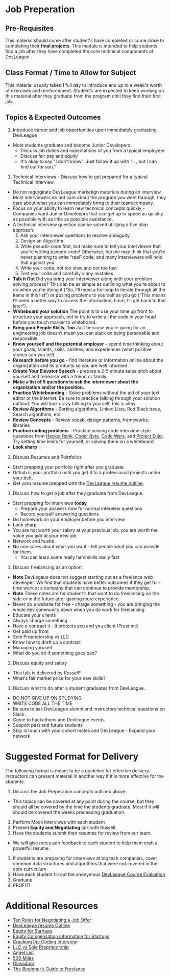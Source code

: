# Job Preperation

## Pre-Requisites
This material should come after student's have completed or come close to completing their **final projects**. This module is intended to help students find a job after they have completed the core technical components of DevLeague.

## Class Format / Time to Allow for Subject
This material usually takes 1 full day to introduce and up to a week's worth of exercises and reinforcement. Student's are expected to keep working on this material after they graduate from the program until they find their first job.

## Topics & Expected Outcomes

1. Introduce career and job opportunities upon immediately graduating DevLeague
  - Most students graduate and become Junior Developers
    - Discuss job duties and expectations of you from a typical employeer
    - Discuss fair pay and equity
    - It's okay to say "I don't know". Just follow it up with "..., but I can find out for you."
1. Technical Interviews - Discuss how to get prepared for a typical Technical Interview
  - Do not regurgitate DevLeague marketign materials during an interview. Most interviewers do not care about the program you went through, they care about what you can immediately bring to their team/company.
  - Focus on your ability to learn new technical concepts quickly - Companies want Junior Develoeprs that can get up to speed as quickly as possible with as little as possible assistance.
  - A technical interview question can be solved utilizing a five step approach:
    1. Ask your interviewer questions to resolve ambiguity
    1. Design an Algorithm
    1. Write pseudo-code first, but make sure to tell your interviewer that you’re writing pseudo-code! Otherwise, he/she may think that you’re never planning to write “real” code, and many interviewers will hold that against you
    1. Write your code, not too slow and not too fast
    1. Test your code and carefully  x any mistakes
  - **Talk it Out** Did you bring your interviewer along with your problem solving process? This can be as simple as outlining what you’re about to do when you’re doing it (“So, I’ll need a for-loop to iterate through all the items in this list”) or posing problems to yourself as you go (“This means I’ll need a better way to access the information; hmm, I’ll get back to that later”).
  - **Whiteboard your solution** The point is to use your time up front to structure your approach, not to try to write all the code in your head before you touch marker to whiteboard.
  - **Bring your People Skills, Too** Just because you’re going for an engineering job doesn’t mean you can slack on being personable and responsible.
  - **Know yourself and the potential employer** - spend time thinking about your goals, talents, skills, abilities, and experiences (what positive stories can you tell).
  - **Research before you go** - find literature or information online about the organization and its products so you are well informed.
  - **Create Your Elevator Speech** - prepare a 2-5 minute sales pitch about yourself and rehearse with a friend or family.
  - **Make a list of 5 questions to ask the interviewer about the organization and/or the position.**
  - **Practice Whiteboarding** - Solve problems without the aid of your text editor or the internet. Be sure to practice talking through your solution outloud. You will look crazy talking to yourself, this is okay.
  - **Review Algorithms** - Sorting algorithms, Linked Lists, Red Black trees, Search algorithms, etc.
  - **Review Concepts** - Review vocab, design patterns, frameworks, libraries
  - **Practice coding problems** - Practice solving code interview style questions from [Hacker Rank](https://www.hackerrank.com/), [Coder Byte](https://coderbyte.com/), [Code Wars](http://www.codewars.com/), and [Project Euler](https://projecteuler.net/). Try setting time limits for yourself, or solving them on a whiteboard
  - **Look sharp** :sparkles:
1. Discuss Resumes and Poirtfolios
  - Start prepping your portfolio right after you graduate
  - Github is your portfolio until you get 3 to 5 professional projects under your belt.
  - Get yoru resume prepped with the [DevLeague resume outline](https://docs.google.com/document/d/18cP_bDl6O1QnJIQV__cxTAU2c6q6aEGPB-Jvejc2oBg/edit?usp=sharing).
1. Discuss how to get a job after they graduate from DevLeague.
  - Start prepping for interviews **today**
      - Prepare your answers now for normal interview questions
      - Record yourself answering questions
  - Do homework on your employer before you interview
  - Look sharp
  - You are not worth your salary at your previous job, you are worth the value you add at your new job
  - Network and hustle
  - No one cares about what you want - tell people what you can provide for them.
     - You can learn some really hard skills really fast
1. Discuss freelancing as an option:
  - **Note** DevLegaue does not suggest starting out as a freelance web developer. We find that students have better outcomes if they get full-time work at a company that can continue to provide mentorship.
  - **Note** These notes are for student's that want to do freelancing on the side or in the future after gaining more experience.
  - Never do a website for free - charge something - you are bringing the whole dev community down when you do work for freelancing
  - Educate your clients
  - Always charge something
  - Have a contract it - it protects you and you client (Trust me)
  - Get paid up front
  - Sole Proprietorship vs LLC
  - Know how to draft up a contract
  - Managing yoruself
  - What do you do if something goes bad?
1. Discuss equity and salary
  - This talk is delivered by *Russell**
  - What's fair market price for your new skills?
1. Discuss what to do after a student graduates from DevLeague.
  - DO NOT GIVE UP ON STUDYING
  - WRITE CODE ALL THE TIME
  - Be sure to ask DevLeague alumni and instructors technical questions on Slack.
  - Come to hackathons and Devleague events
  - Support past and future students
  - Stay is touch with your cohort mates and DevLeague - Expand your network

# Suggested Format for Delivery
The following format is meant to be a guideline for effective delivery. Instructors can present material in another way if it is more effective for the students.

1. Discuss the Job Preperation concepts outlined above.
  - This topics can be covered at any point during the course, but they should all be covered by the time the students graduate. Most if it will should be covered the weeks preceeding graduation.
1. Perform Mock Interviews with each student
1. Present **Equity and Negotiating** talk with Russell.
1. Have the students submit their resumes for review from our team.
  - We will give notes adn feedback to each student to help them craft a powerful resume.
1. If students are preparing for interviews at big tech companies, cover common data structures and algorithms that were not covered in the core curriculum
1. Have each student fill out the anonymous [DevLeague Course Evaluation](https://docs.google.com/forms/d/e/1FAIpQLSdigqivbhLeaoeSvr2lfXf5pgiLtqvWWv7QrhAAp8ZGP2Y00g/viewform)
1. Graduate
1. PROFIT!

# Additional Resources

- [Ten Rules for Negotiating a Job Offer](https://medium.freecodecamp.com/ten-rules-for-negotiating-a-job-offer-ee17cccbdab6#.a94agj415:)
- [DevLeague resume Outline](https://docs.google.com/document/d/18cP_bDl6O1QnJIQV__cxTAU2c6q6aEGPB-Jvejc2oBg/edit?usp=sharing)
- [Equity for Startups](https://gist.github.com/isaacsanders/1653078)
- [Equity Compensation information for Startups](https://github.com/jlevy/og-equity-compensation)
- [Cracking the Coding Interview](http://www.amazon.com/Cracking-Coding-Interview-Programming-Questions/dp/098478280X)
- [LLC vs Sole Proprietorship](http://info.legalzoom.com/llc-vs-sole-proprietorship-4342.html)
- [Angel List](https://angel.co/)
- [500 Miles](http://www.500miles.io/)
- [Glassdoor](https://www.glassdoor.com/)
- [The Beginner’s Guide to Freelance](https://medium.com/code-like-a-girl/the-beginners-guide-to-freelance-ed89c4051c26#.81bsk1f9a)
